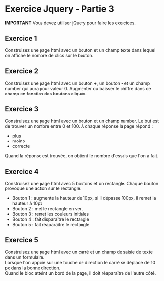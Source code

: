 # Exercice Jquery - Partie 3

**IMPORTANT**
Vous devez utiliser jQuery pour faire les exercices.

## Exercice 1
Construisez une page html avec un bouton et un champ texte dans lequel on affiche le nombre de clics sur le bouton.

## Exercice 2
Construisez une page html avec un bouton **+**, un bouton **-** et un champ number qui aura pour valeur 0. Augmenter ou baisser le chiffre dans ce champ en fonction des boutons cliqués.

## Exercice 3
Construisez une page html avec un bouton et un champ number. Le but est de trouver un nombre entre 0 et 100. A chaque réponse la page répond :
- plus
- moins
- correcte

Quand la réponse est trouvée, on obtient le nombre d'essais que l'on a fait.

## Exercice 4
Construisez une page html avec 5 boutons et un rectangle. Chaque bouton provoque une action sur le rectangle.
- Bouton 1 : augmente la hauteur de 10px, si il dépasse 100px, il remet la hauteur à 10px
- Bouton 2 : met le rectangle en vert
- Bouton 3 : remet les couleurs initiales
- Bouton 4 : fait disparaître le rectangle
- Bouton 5 : fait réaparaître le rectangle

## Exercice 5
Construisez une page html avec un carré et un champ de saisie de texte dans un formulaire.  
Lorsque l'on appuie sur une touche de direction le carré se déplace de 10 px dans la bonne direction.  
Quand le bloc atteint un bord de la page, il doit réaparaître de l'autre côté.
